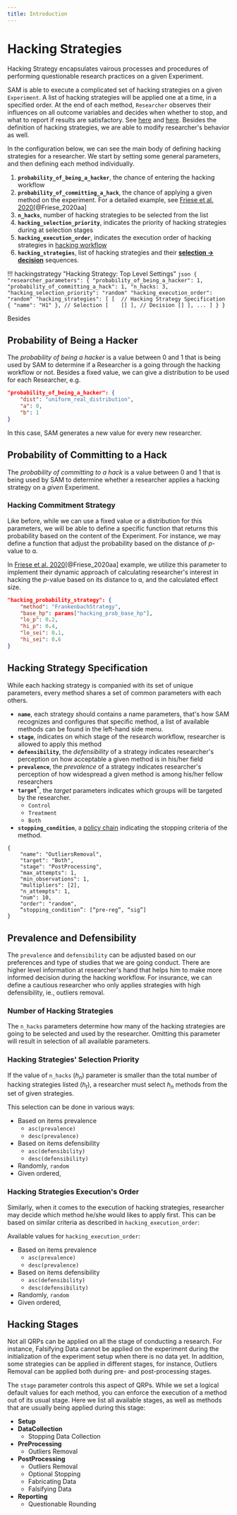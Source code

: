 ```yaml
---
title: Introduction
---
```


# Hacking Strategies

Hacking Strategy encapsulates vairous processes and procedures of performing questionable research practices on a given Experiment.

SAM is able to execute a complicated set of hacking strategies on a given `Experiment`. A list of hacking strategies will be applied one at a time, in a specified order. At the end of each method, `Researcher` observes their influences on all outcome variables and decides when whether to stop, and what to report if results are satisfactory. See [here](design.md#hacking-strategy) and [here](flow.md#perform-research). Besides the definition of hacking strategies, we are able to modify researcher's behavior as well. 

In the configuration below, we can see the main body of defining hacking strategies for a researcher. We start by setting some general parameters, and then defining each method individually.

1. **`probability_of_being_a_hacker`**, the chance of entering the hacking workflow
2. **`probability_of_committing_a_hack`**, the chance of applying a given method on the experiment. For a detailed example, see [Friese et al. 2020](Friese_et_al_2020.md)[@Friese_2020aa]
3. **`n_hacks`**, number of hacking strategies to be selected from the list
3. **`hacking_selection_priority`**, indicates the priority of hacking strategies during at selection stages
4. **`hacking_execution_order`**, indicates the execution order of hacking strategies in [hacking workflow](research-workflow.md#hacking-workflow)
5. **`hacking_strategies`**, list of hacking strategies and their [**selection → decision**](decision-strategies.md) sequences.

!!! hackingstrategy "Hacking Strategy: Top Level Settings"
    ```json
    {
      "researcher_parameters":
      {
        "probability_of_being_a_hacker": 1,
        "probability_of_committing_a_hack": 1,
        "n_hacks: 3,
        "hacking_selection_priority": "random"
        "hacking_execution_order": "random"
        "hacking_strategies": [
          [ 
             // Hacking Strategy Specification
             {
                 "name": "H1"
             },
             // Selection
             [   
              []
             ],
             // Decision
             []
          ],
          ...
        ]
      }
    }
    ```

Besides 

## Probability of Being a Hacker

The *probability of being a hacker* is a value between 0 and 1 that is being used by SAM to determine if a Researcher is a going through the hacking workflow or not. Besides a fixed value, we can give a distribution to be used for each Researcher, e.g.

```json
"probability_of_being_a_hacker": {
	"dist": "uniform_real_distribution",
	"a": 0,
	"b": 1
} 
```

In this case, SAM generates a new value for every new researcher. 

## Probability of Committing to a Hack

The *probability of committing to a hack* is a value between 0 and 1 that is being used by SAM to determine whether a researcher applies a hacking strategy on a *given* Experiment. 

### Hacking Commitment Strategy

Like before, while we can use a fixed value or a distribution for this parameters, we will be able to define a specific function that returns this probability based on the content of the Experiment. For instance, we may define a function that adjust the probability based on the distance of *p*-value to ɑ.

In [Friese et al. 2020](Friese_et_al_2020.md)[@Friese_2020aa] example, we utilize this parameter to implement their dynamic approach of calculating researcher's interest in hacking the *p*-value based on its distance to ɑ, and the calculated effect size.

```json
"hacking_probability_strategy": {
	"method": "FrankenbachStrategy",
	"base_hp": params["hacking_prob_base_hp"],
	"lo_p": 0.2,
	"hi_p": 0.4,
	"lo_sei": 0.1,
	"hi_sei": 0.6
}
```


## Hacking Strategy Specification

While each hacking strategy is companied with its set of unique parameters, every method shares a set of common parameters with each others. 

- **`name`**, each strategy should contains a name parameters, that's how SAM recognizes and configures that specific method, a list of available methods can be found in the left-hand side menu.
- **`stage`**, indicates on which stage of the research workflow, researcher is allowed to apply this method
- **`defensibility`**, the *defensibility* of a strategy indicates researcher's perception on how acceptable a given method is in his/her field
- **`prevalence`**, the *prevalence* of a strategy indicates researcher's perception of how widespread a given method is among his/her fellow researchers
- **`target`**<sup>*</sup>, the *target* parameters indicates which groups will be targeted by the researcher.
	- `Control`
	- `Treatment`
	- `Both`
- **`stopping_condition`**, a [policy chain](decision-strategy.md#policy-chain) indicating the stopping criteria of the method.


```
{
	"name": "OutliersRemoval",
	"target": "Both",
	"stage": "PostProcessing",
	"max_attempts": 1,
	"min_observations": 1,
	"multipliers": [2],
	"n_attempts": 1,
	"num": 10,
	"order": "random",
	“stopping_condition”: [“pre-reg”, “sig”]
}
```

## Prevalence and Defensibility

The `prevalence` and `defensibility` can be adjusted based on our preferences and type of studies that we are going conduct. There are higher level information at researcher's hand that helps him to make more informed decision during the hacking workflow. For insurance, we can define a cautious researcher who only applies strategies with high defensibility, ie., outliers removal.

### Number of Hacking Strategies

The `n_hacks` parameters determine how many of the hacking strategies are going to be selected and used by the researcher. Omitting this parameter will result in selection of all available parameters.

### Hacking Strategies' Selection Priority

If the value of `n_hacks` (*h<sub>n</sub>*) parameter is smaller than the total number of hacking strategies listed (*h<sub>t</sub>*), a researcher must select *h<sub>n</sub>* methods from the set of given strategies.

This selection can be done in various ways:

- Based on items prevalence
	- `asc(prevalence)`
	- `desc(prevalence)`
- Based on items defensibility
	- `asc(defensibility)`
	- `desc(defensibility)`
- Randomly, `random`
- Given ordered, `‌`

### Hacking Strategies Execution's Order

Similarly, when it comes to the execution of hacking strategies, researcher may decide which method he/she would likes to apply first. This can be based on similar criteria as described in `hacking_execution_order`:

Available values for `hacking_execution_order`:

- Based on items prevalence
	- `asc(prevalence)`
	- `desc(prevalence)`
- Based on items defensibility
	- `asc(defensibility)`
	- `desc(defensibility)`
- Randomly, `random`
- Given ordered, `‌`

## Hacking Stages

Not all QRPs can be applied on all the stage of conducting a research. For instance, Falsifying Data cannot be applied on the experiment during the initialization of the experiment setup when there is no data yet. In addition, some strategies can be applied in different stages, for instance, Outliers Removal can be applied both during pre- and post-processing stages.

The `stage` parameter controls this aspect of QRPs. While we set a logical default values for each method, you can enforce the execution of a method out of its usual stage. Here we list all available stages, as well as methods that are usually being applied during this stage:

- **Setup**
- **DataCollection**
	- Stopping Data Collection
- **PreProcessing**
	- Outliers Removal
- **PostProcessing**
	- Outliers Removal
	- Optional Stopping
	- Fabricating Data
	- Falsifying Data
- **Reporting**
	- Questionable Rounding



